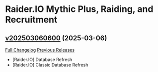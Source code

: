 # Raider.IO Mythic Plus, Raiding, and Recruitment

## [v202503060600](https://github.com/RaiderIO/raiderio-addon/tree/v202503060600) (2025-03-06)
[Full Changelog](https://github.com/RaiderIO/raiderio-addon/compare/v202503050600...v202503060600) [Previous Releases](https://github.com/RaiderIO/raiderio-addon/releases)

- [Raider.IO] Database Refresh  
- [Raider.IO] Classic Database Refresh  
